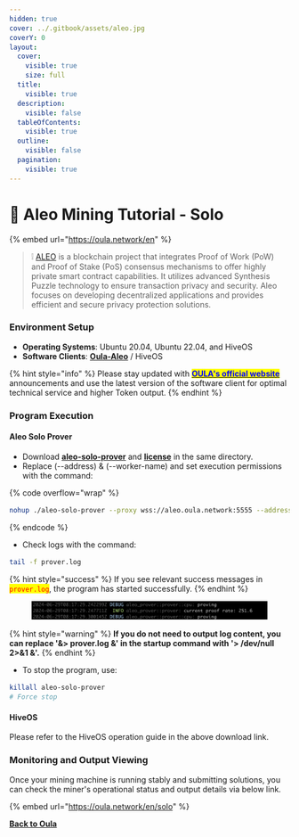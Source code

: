```yaml
---
hidden: true
cover: ../.gitbook/assets/aleo.jpg
coverY: 0
layout:
  cover:
    visible: true
    size: full
  title:
    visible: true
  description:
    visible: false
  tableOfContents:
    visible: true
  outline:
    visible: false
  pagination:
    visible: true
---
```


# 🤖 Aleo Mining Tutorial - Solo

{% embed url="https://oula.network/en" %}

> &#x20;❕ [ALEO](https://www.aleo.org/) is a blockchain project that integrates Proof of Work (PoW) and Proof of Stake (PoS) consensus mechanisms to offer highly private smart contract capabilities. It utilizes advanced Synthesis Puzzle technology to ensure transaction privacy and security. Aleo focuses on developing decentralized applications and provides efficient and secure privacy protection solutions.

### **Environment Setup**

* **Operating Systems**: Ubuntu 20.04, Ubuntu 22.04, and HiveOS
* **Software Clients**: [**Oula-Aleo**](https://github.com/oula-network/aleo/releases/tag/v1.6-testnet-beta) / HiveOS

{% hint style="info" %}
Please stay updated with [<mark style="color:blue;">**OULA's official website**</mark>](https://oula.network/en) announcements and use the latest version of the software client for optimal technical service and higher Token output.
{% endhint %}

### **Program Execution**

#### **Aleo Solo Prover**

* Download [**aleo-solo-prover**](https://github.com/oula-network/aleo/releases/download/v1.6-testnet-beta/aleo-solo-prover) and [**license**](https://github.com/oula-network/aleo/releases/download/v1.6-testnet-beta/license) in the same directory.
* Replace (--address) &  (--worker-name) and set execution permissions with the command:

{% code overflow="wrap" %}
```sh
nohup ./aleo-solo-prover --proxy wss://aleo.oula.network:5555 --address <YOUR_ALEO_ADDRESS> --worker-name <WORKER_NAME> > prover.log 2>&1 &shell
```
{% endcode %}

* Check logs with the command:

```bash
tail -f prover.log
```

{% hint style="success" %}
If you see relevant success messages in <mark style="color:red;">`prover.log`</mark>, the program has started successfully.
{% endhint %}

<figure><img src="../.gitbook/assets/image.png" alt=""><figcaption></figcaption></figure>

{% hint style="warning" %}
**If you do not need to output log content, you can replace '&> prover.log &' in the startup command with '> /dev/null 2>&1 &'.**
{% endhint %}

* To stop the program, use:

```bash
killall aleo-solo-prover
# Force stop
```

#### **HiveOS**

Please refer to the HiveOS operation guide in the above download link.



### **Monitoring and Output Viewing**

Once your mining machine is running stably and submitting solutions, you can check the miner's operational status and output details via below link.

{% embed url="https://oula.network/en/solo" %}





[**Back to Oula**](https://oula.network/zh/login)
